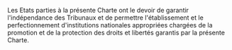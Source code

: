 Les Etats parties à la présente Charte ont le devoir de garantir
l'indépendance des Tribunaux et de permettre l'établissement et le
perfectionnement d'institutions nationales appropriées chargées de la
promotion et de la protection des droits et libertés garantis par la
présente Charte.